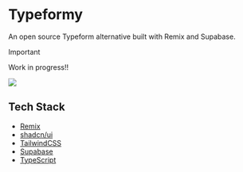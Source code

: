 # Typeformy

An open source Typeform alternative built with Remix and Supabase.

> [!IMPORTANT]
> Work in progress!!

<kbd>
<img src="https://github.com/jatindotdev/typeformy/assets/59236972/6bc79955-a07d-4c45-955f-48bbbe781e87">
</kbd>


## Tech Stack

- [Remix](https://remix.run/)
- [shadcn/ui](https://ui.shadcn.com/)
- [TailwindCSS](https://tailwindcss.com/)
- [Supabase](https://supabase.com/)
- [TypeScript](https://www.typescriptlang.org/)
